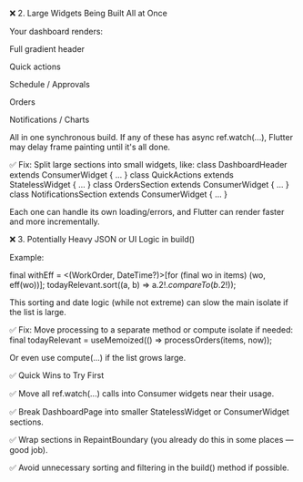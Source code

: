 
❌ 2. Large Widgets Being Built All at Once

Your dashboard renders:

Full gradient header

Quick actions

Schedule / Approvals

Orders

Notifications / Charts

All in one synchronous build. If any of these has async ref.watch(...), Flutter may delay frame painting until it's all done.

✅ Fix: Split large sections into small widgets, like:
class DashboardHeader extends ConsumerWidget { ... }
class QuickActions extends StatelessWidget { ... }
class OrdersSection extends ConsumerWidget { ... }
class NotificationsSection extends ConsumerWidget { ... }


Each one can handle its own loading/errors, and Flutter can render faster and more incrementally.

❌ 3. Potentially Heavy JSON or UI Logic in build()

Example:

final withEff = <(WorkOrder, DateTime?)>[for (final wo in items) (wo, eff(wo))];
todayRelevant.sort((a, b) => a.$2!.compareTo(b.$2!));


This sorting and date logic (while not extreme) can slow the main isolate if the list is large.

✅ Fix: Move processing to a separate method or compute isolate if needed:
final todayRelevant = useMemoized(() => processOrders(items, now));


Or even use compute(...) if the list grows large.

✅ Quick Wins to Try First

✅ Move all ref.watch(...) calls into Consumer widgets near their usage.

✅ Break DashboardPage into smaller StatelessWidget or ConsumerWidget sections.

✅ Wrap sections in RepaintBoundary (you already do this in some places — good job).

✅ Avoid unnecessary sorting and filtering in the build() method if possible.